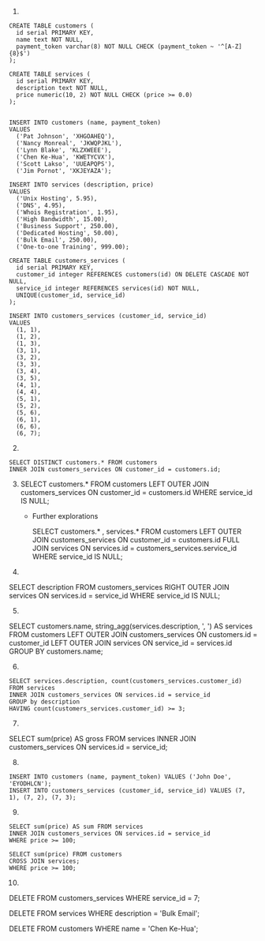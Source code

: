 1. 

    CREATE TABLE customers (
      id serial PRIMARY KEY, 
      name text NOT NULL, 
      payment_token varchar(8) NOT NULL CHECK (payment_token ~ '^[A-Z]{8}$')
    );

    CREATE TABLE services (
      id serial PRIMARY KEY, 
      description text NOT NULL, 
      price numeric(10, 2) NOT NULL CHECK (price >= 0.0)
    );


    INSERT INTO customers (name, payment_token)
    VALUES
      ('Pat Johnson', 'XHGOAHEQ'),
      ('Nancy Monreal', 'JKWQPJKL'),
      ('Lynn Blake', 'KLZXWEEE'),
      ('Chen Ke-Hua', 'KWETYCVX'),
      ('Scott Lakso', 'UUEAPQPS'),
      ('Jim Pornot', 'XKJEYAZA');

    INSERT INTO services (description, price)
    VALUES
      ('Unix Hosting', 5.95),
      ('DNS', 4.95),
      ('Whois Registration', 1.95),
      ('High Bandwidth', 15.00),
      ('Business Support', 250.00),
      ('Dedicated Hosting', 50.00),
      ('Bulk Email', 250.00),
      ('One-to-one Training', 999.00);

    CREATE TABLE customers_services (
      id serial PRIMARY KEY, 
      customer_id integer REFERENCES customers(id) ON DELETE CASCADE NOT NULL, 
      service_id integer REFERENCES services(id) NOT NULL,
      UNIQUE(customer_id, service_id)
    );

    INSERT INTO customers_services (customer_id, service_id) 
    VALUES 
      (1, 1),
      (1, 2),
      (1, 3),
      (3, 1),
      (3, 2),
      (3, 3),
      (3, 4),
      (3, 5),
      (4, 1),
      (4, 4),
      (5, 1),
      (5, 2),
      (5, 6),
      (6, 1),
      (6, 6),
      (6, 7);

2. 

    SELECT DISTINCT customers.* FROM customers
    INNER JOIN customers_services ON customer_id = customers.id;

3. 
    SELECT customers.* FROM customers
    LEFT OUTER JOIN customers_services ON customer_id = customers.id
    WHERE service_id IS NULL;

    + Further explorations

       SELECT customers.* , services.*
       FROM customers
       LEFT OUTER JOIN customers_services ON customer_id = customers.id
       FULL JOIN services ON services.id = customers_services.service_id
       WHERE service_id IS NULL;

4. 

  SELECT description FROM customers_services
  RIGHT OUTER JOIN services ON services.id = service_id
  WHERE service_id IS NULL;

5. 

  SELECT customers.name, string_agg(services.description, ', ') AS services
  FROM customers
  LEFT OUTER JOIN customers_services ON customers.id = customer_id
  LEFT OUTER JOIN services ON service_id = services.id
  GROUP BY customers.name;

6. 

    SELECT services.description, count(customers_services.customer_id) FROM services
    INNER JOIN customers_services ON services.id = service_id
    GROUP by description
    HAVING count(customers_services.customer_id) >= 3;

7. 

  SELECT sum(price) AS gross FROM services
  INNER JOIN customers_services ON services.id = service_id;

8. 

    INSERT INTO customers (name, payment_token) VALUES ('John Doe', 'EYODHLCN');
    INSERT INTO customers_services (customer_id, service_id) VALUES (7, 1), (7, 2), (7, 3);

9. 

    SELECT sum(price) AS sum FROM services
    INNER JOIN customers_services ON services.id = service_id
    WHERE price >= 100;

    SELECT sum(price) FROM customers 
    CROSS JOIN services;
    WHERE price >= 100;

10. 

  DELETE FROM customers_services
  WHERE service_id = 7;

  DELETE FROM services
  WHERE description = 'Bulk Email';

  DELETE FROM customers
  WHERE name = 'Chen Ke-Hua';

